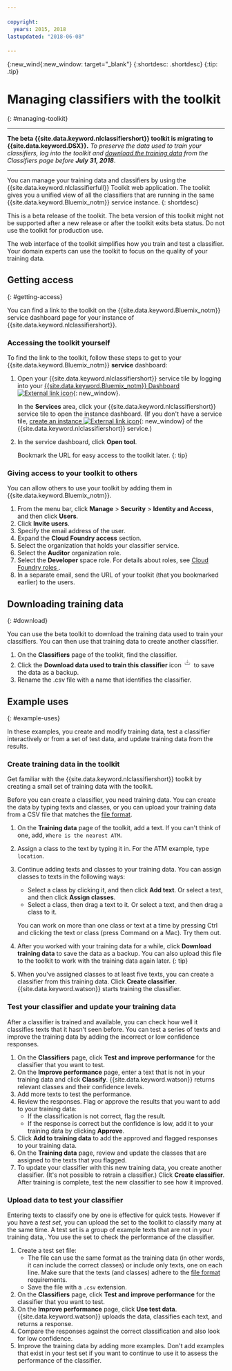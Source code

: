 ```yaml
---

copyright:
  years: 2015, 2018
lastupdated: "2018-06-08"

---
```


{:new_wind{:new_window: target="_blank"}
{:shortdesc: .shortdesc}
{:tip: .tip}

# Managing classifiers with the toolkit
{: #managing-toolkit}


---

**The beta {{site.data.keyword.nlclassifiershort}} toolkit is migrating to {{site.data.keyword.DSX}}.** *To preserve the data used to train your classifiers, log into the toolkit and [download the training data](#download) from the Classifiers page before **July 31, 2018***.

---

You can manage your training data and classifiers by using the {{site.data.keyword.nlclassifierfull}} Toolkit web application. The toolkit gives you a unified view of all the classifiers that are running in the same {{site.data.keyword.Bluemix_notm}} service instance.
{: shortdesc}

This is a beta release of the toolkit. The beta version of this toolkit might not be supported after a new release or after the toolkit exits beta status. Do not use the toolkit for production use.

The web interface of the toolkit simplifies how you train and test a classifier. Your domain experts can use the toolkit to focus on the quality of your training data.

## Getting access
{: #getting-access}

You can find a link to the toolkit on the {{site.data.keyword.Bluemix_notm}} service dashboard page for your instance of {{site.data.keyword.nlclassifiershort}}.

### Accessing the toolkit yourself

To find the link to the toolkit, follow these steps to get to your {{site.data.keyword.Bluemix_notm}} **service** dashboard:

1.  Open your {{site.data.keyword.nlclassifiershort}} service tile by logging into your [{{site.data.keyword.Bluemix_notm}} Dashboard ![External link icon](../../icons/launch-glyph.svg "External link icon")](https://console.{DomainName}/dashboard/services){: new_window}.

    In the **Services** area, click your {{site.data.keyword.nlclassifiershort}} service tile to open the instance dashboard. (If you don't have a service tile, [create an instance ![External link icon](../../icons/launch-glyph.svg)](https://console.{DomainName}/catalog/services/natural-language-classifier/){: new_window} of the {{site.data.keyword.nlclassifiershort}} service.)
1.  In the service dashboard, click **Open tool**.

    Bookmark the URL for easy access to the toolkit later.
    {: tip}

### Giving access to your toolkit to others

You can allow others to use your toolkit by adding them in {{site.data.keyword.Bluemix_notm}}.

1.  From the menu bar, click **Manage** &gt; **Security** &gt; **Identity and Access**, and then click **Users**.
1.  Click **Invite users**.
1.  Specify the email address of the user.
1.  Expand the **Cloud Foundry access** section.
1.  Select the organization that holds your classifier service.
1.  Select the **Auditor** organization role.
1.  Select the **Developer** space role. For details about roles, see [Cloud Foundry roles
](/docs/iam/cfaccess.html#cfroles).
1.  In a separate email, send the URL of your toolkit (that you bookmarked earlier) to the users.

## Downloading training data
{: #download}

You can use the beta toolkit to download the training data used to train your classifiers. You can then use that training data to create another classifier.

1.  On the **Classifiers** page of the toolkit, find the classifier.
1.  Click the **Download data used to train this classifier** icon ![images/download-trainin-data.png](images/download-trainin-data.png) to save the data as a backup.
1.  Rename the .csv file with a name that identifies the classifier.

## Example uses
{: #example-uses}

In these examples, you create and modify training data, test a classifier interactively or from a set of test data, and update training data from the results.

### Create training data in the toolkit

Get familiar with the {{site.data.keyword.nlclassifiershort}} toolkit by creating a small set of training data with the toolkit.

Before you can create a classifier, you need training data. You can create the data by typing texts and classes, or you can upload your training data from a CSV file that matches the [file format](/docs/services/natural-language-classifier/using-your-data.html).

1.  On the **Training data** page of the toolkit, add a text. If you can't think of one, add, `Where is the nearest ATM`.
1.  Assign a class to the text by typing it in. For the ATM example, type `location`.
1.  Continue adding texts and classes to your training data. You can assign classes to texts in the following ways:
    - Select a class by clicking it, and then click **Add text**. Or select a text, and then click **Assign classes**.
    - Select a class, then drag a text to it. Or select a text, and then drag a class to it.

    You can work on more than one class or text at a time by pressing Ctrl and clicking the text or class (press Command on a Mac). Try them out.
1.  After you worked with your training data for a while, click **Download training data** to save the data as a backup.
    You can also upload this file to the toolkit to work with the training data again later.
    {: tip}
1.  When you've assigned classes to at least five texts, you can create a classifier from this training data. Click **Create classifier**. {{site.data.keyword.watson}} starts training the classifier.

### Test your classifier and update your training data

After a classifier is trained and available, you can check how well it classifies texts that it hasn't seen before. You can test a series of texts and improve the training data by adding the incorrect or low confidence responses.

1.  On the **Classifiers** page, click **Test and improve performance** for the classifier that you want to test.
1.  On the **Improve performance** page, enter a text that is not in your training data and click **Classify**. {{site.data.keyword.watson}} returns relevant classes and their confidence levels.
1.  Add more texts to test the performance.
1.  Review the responses. Flag or approve the results that you want to add to your training data:
    - If the classification is not correct, flag the result.
    - If the response is correct but the confidence is low, add it to your training data by clicking **Approve**.
1.  Click **Add to training data** to add the approved and flagged responses to your training data.
1.  On the **Training data** page, review and update the classes that are assigned to the texts that you flagged.
1.  To update your classifier with this new training data, you create another classifier. (It's not possible to retrain a classifier.) Click **Create classifier**. After training is complete, test the new classifier to see how it improved.

### Upload data to test your classifier

Entering texts to classify one by one is effective for quick tests. However if you have a *test set*, you can upload the set to the toolkit to classify many at the same time. A test set is a group of example texts that are not in your training data,. You use the set to check the performance of the classifier.

1.  Create a test set file:
    - The file can use the same format as the training data (in other words, it can include the correct classes) or include only texts, one on each line. Make sure that the texts (and classes) adhere to the [file format](/docs/services/natural-language-classifier/using-your-data.html) requirements.
    - Save the file with a `.csv` extension.
1.  On the **Classifiers** page, click **Test and improve performance** for the classifier that you want to test.
1.  On the **Improve performance** page, click **Use test data**. {{site.data.keyword.watson}} uploads the data, classifies each text, and returns a response.
1.  Compare the responses against the correct classification and also look for low confidence.
1.  Improve the training data by adding more examples. Don't add examples that exist in your test set if you want to continue to use it to assess the performance of the classifier.
